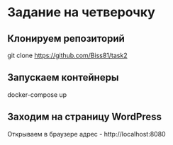 # Задание на четверочку

## Клонируем репозиторий
git clone https://github.com/Biss81/task2

## Запускаем контейнеры
docker-compose up

## Заходим на страницу WordPress

Открываем в браузере адрес - http://localhost:8080


